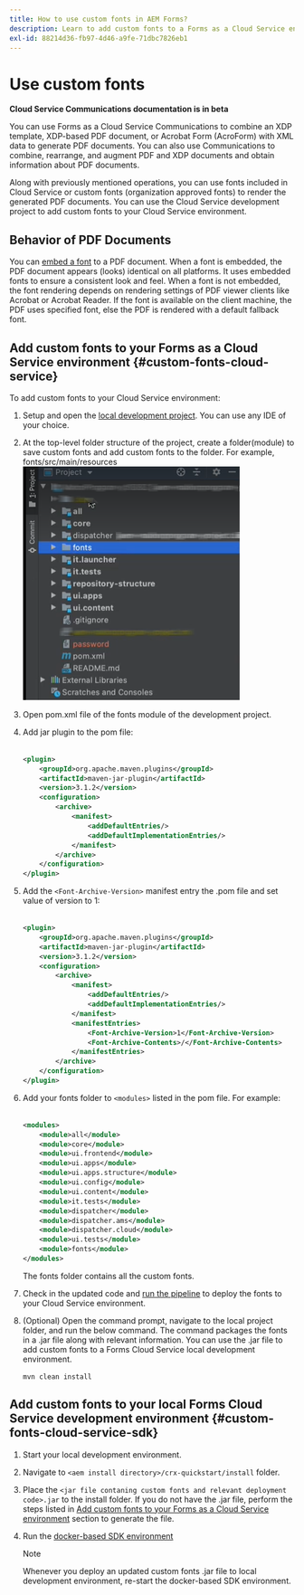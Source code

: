 ```yaml
---
title: How to use custom fonts in AEM Forms?
description: Learn to add custom fonts to a Forms as a Cloud Service environment.
exl-id: 88214d36-fb97-4d46-a9fe-71dbc7826eb1
---
```

# Use custom fonts

**Cloud Service Communications documentation is in beta**

You can use Forms as a Cloud Service Communications to combine an XDP template, XDP-based PDF document, or Acrobat Form (AcroForm) with XML data to generate PDF documents. You can also use Communications to combine, rearrange, and augment PDF and XDP documents and obtain information about PDF documents. 

Along with previously mentioned operations, you can use fonts included in Cloud Service or custom fonts (organization approved fonts) to render the generated PDF documents. You can use the Cloud Service development project to add custom fonts to your Cloud Service environment.

## Behavior of PDF Documents

You can [embed a font](https://adobedocs.github.io/experience-manager-forms-cloud-service-developer-reference/references/output-sync/#tag/PrintedOutputOptions) to a PDF document. When a font is embedded, the PDF document appears (looks) identical on all platforms. It uses embedded fonts to ensure a consistent look and feel. When a font is not embedded, the font rendering depends on rendering settings of PDF viewer clients like Acrobat or Acrobat Reader. If the font is available on the client machine, the PDF uses specified font, else the PDF is rendered with a default fallback font.

## Add custom fonts to your Forms as a Cloud Service environment {#custom-fonts-cloud-service}

To add custom fonts to your Cloud Service environment:

1. Setup and open the [local development project](setup-local-development-environment.md). You can use any IDE of your choice.
1. At the top-level folder structure of the project, create a folder(module) to save custom fonts and add custom fonts to the folder. For example, fonts/src/main/resources
![Fonts folder](assets/fonts.png)

1. Open pom.xml file of the fonts module of the development project.
1. Add jar plugin to the pom file:

    ``` xml

    <plugin>
        <groupId>org.apache.maven.plugins</groupId>
        <artifactId>maven-jar-plugin</artifactId>
        <version>3.1.2</version>
        <configuration>
            <archive>
                <manifest>
                    <addDefaultEntries/>
                    <addDefaultImplementationEntries/>
                </manifest>
            </archive>
        </configuration>
    </plugin>

    ```

1. Add the `<Font-Archive-Version>` manifest entry the .pom file and set value of version to 1:

    ``` xml

    <plugin>
        <groupId>org.apache.maven.plugins</groupId>
        <artifactId>maven-jar-plugin</artifactId>
        <version>3.1.2</version>
        <configuration>
            <archive>
                <manifest>
                    <addDefaultEntries/>
                    <addDefaultImplementationEntries/>
                </manifest>
                <manifestEntries>
                    <Font-Archive-Version>1</Font-Archive-Version>
                    <Font-Archive-Contents>/</Font-Archive-Contents>
                </manifestEntries> 
            </archive>
        </configuration>
    </plugin>

    ```

1. Add your fonts folder to `<modules>` listed in the pom file. For example:

    ``` xml

    <modules>
        <module>all</module>
        <module>core</module>
        <module>ui.frontend</module>
        <module>ui.apps</module>
        <module>ui.apps.structure</module>
        <module>ui.config</module>
        <module>ui.content</module>
        <module>it.tests</module>
        <module>dispatcher</module>
        <module>dispatcher.ams</module>
        <module>dispatcher.cloud</module>
        <module>ui.tests</module>
        <module>fonts</module>
    </modules>


    ```

    The fonts folder contains all the custom fonts.

1. Check in the updated code and [run the pipeline](/help/implementing/cloud-manager/deploy-code.md) to deploy the fonts to your Cloud Service environment.

1. (Optional) Open the command prompt, navigate to the local project folder, and run the below command. The command packages the fonts in a .jar file along with relevant information. You can use the .jar file to add custom fonts to a Forms Cloud Service local development environment. 

    ``` shell
    mvn clean install
    ```

## Add custom fonts to your local Forms Cloud Service development environment {#custom-fonts-cloud-service-sdk}

1. Start your local development environment.
1. Navigate to `<aem install directory>/crx-quickstart/install` folder.
1. Place the `<jar file contaning custom fonts and relevant deployment code>.jar` to the install folder. If you do not have the .jar file, perform the steps listed in [Add custom fonts to your Forms as a Cloud Service environment](#custom-fonts-cloud-service) section to generate the file. 
1. Run the [docker-based SDK environment](setup-local-development-environment.md#docker-microservices)


   >[!NOTE]
   >
   >Whenever you deploy an updated  custom fonts .jar file to local development environment, re-start the docker-based SDK environment.

